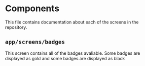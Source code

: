 # Components

This file contains documentation about each of the screens in the repository.

## `app/screens/badges`
This screen contains all of the badges avaliable. Some badges are displayed as gold and some badges are displayed as black